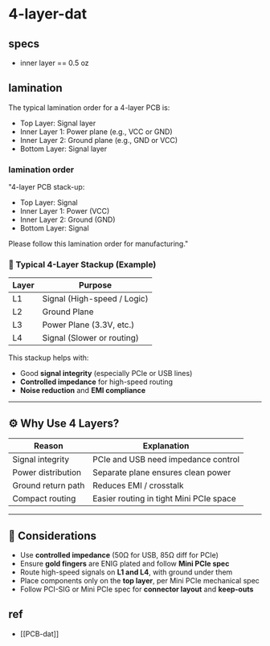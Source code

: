 
# 4-layer-dat

## specs 

- inner layer == 0.5 oz 


## lamination 

The typical lamination order for a 4-layer PCB is:

- Top Layer: Signal layer
- Inner Layer 1: Power plane (e.g., VCC or GND)
- Inner Layer 2: Ground plane (e.g., GND or VCC)
- Bottom Layer: Signal layer

### lamination order 

"4-layer PCB stack-up:

- Top Layer: Signal
- Inner Layer 1: Power (VCC)
- Inner Layer 2: Ground (GND)
- Bottom Layer: Signal

Please follow this lamination order for manufacturing."

### 🔄 Typical 4-Layer Stackup (Example)

| Layer | Purpose                     |
|-------|-----------------------------|
| L1    | Signal (High-speed / Logic) |
| L2    | Ground Plane                |
| L3    | Power Plane (3.3V, etc.)    |
| L4    | Signal (Slower or routing)  |

This stackup helps with:
- Good **signal integrity** (especially PCIe or USB lines)
- **Controlled impedance** for high-speed routing
- **Noise reduction** and **EMI compliance**

---

## ⚙️ Why Use 4 Layers?

| Reason                        | Explanation                                 |
|-------------------------------|---------------------------------------------|
| Signal integrity              | PCIe and USB need impedance control         |
| Power distribution            | Separate plane ensures clean power          |
| Ground return path            | Reduces EMI / crosstalk                     |
| Compact routing               | Easier routing in tight Mini PCIe space     |

---

## 🔧 Considerations

- Use **controlled impedance** (50Ω for USB, 85Ω diff for PCIe)
- Ensure **gold fingers** are ENIG plated and follow **Mini PCIe spec**
- Route high-speed signals on **L1 and L4**, with ground under them
- Place components only on the **top layer**, per Mini PCIe mechanical spec
- Follow PCI-SIG or Mini PCIe spec for **connector layout** and **keep-outs**


## ref 

- [[PCB-dat]]